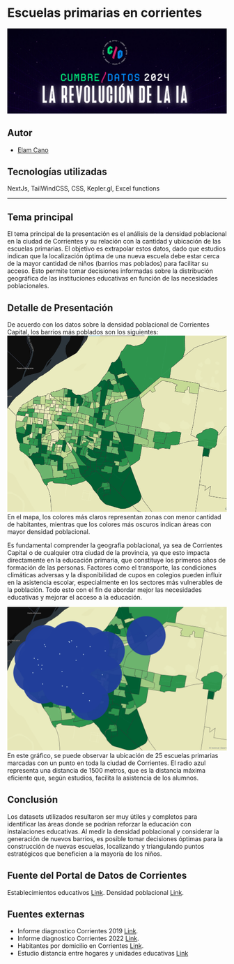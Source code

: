 # Escuelas primarias en corrientes

![cover](/public/portada.png)

<!-- Puedes acceder al sitio deployado en el siguiente: [Link](https://myapp-nine-delta.vercel.app/) -->

## Autor

- [Elam Cano](https://www.linkedin.com/in/elam-cano-bb0419239/)

## Tecnologías utilizadas

NextJs, TailWindCSS, CSS, Kepler.gl, Excel functions

---

## Tema principal

El tema principal de la presentación es el análisis de la densidad poblacional en la ciudad de Corrientes y su relación con la cantidad y ubicación de las escuelas primarias. El objetivo es extrapolar estos datos, dado que estudios indican que la localización óptima de una nueva escuela debe estar cerca de la mayor cantidad de niños (barrios mas poblados) para facilitar su acceso. Esto permite tomar decisiones informadas sobre la distribución geográfica de las instituciones educativas en función de las necesidades poblacionales.

## Detalle de Presentación

De acuerdo con los datos sobre la densidad poblacional de Corrientes Capital, los barrios más poblados son los siguientes:
![cover](/public/densidad_poblacion.png)
En el mapa, los colores más claros representan zonas con menor cantidad de habitantes, mientras que los colores más oscuros indican áreas con mayor densidad poblacional.

Es fundamental comprender la geografía poblacional, ya sea de Corrientes Capital o de cualquier otra ciudad de la provincia, ya que esto impacta directamente en la educación primaria, que constituye los primeros años de formación de las personas. Factores como el transporte, las condiciones climáticas adversas y la disponibilidad de cupos en colegios pueden influir en la asistencia escolar, especialmente en los sectores más vulnerables de la población.
Todo esto con el fin de abordar mejor las necesidades educativas y mejorar el acceso a la educación.

![cover](/public/escuelas.png)
En este gráfico, se puede observar la ubicación de 25 escuelas primarias marcadas con un punto en toda la ciudad de Corrientes. El radio azul representa una distancia de 1500 metros, que es la distancia máxima eficiente que, según estudios, facilita la asistencia de los alumnos.

## Conclusión

Los datasets utilizados resultaron ser muy útiles y completos para identificar las áreas donde se podrían reforzar la educación con instalaciones educativas. Al medir la densidad poblacional y considerar la generación de nuevos barrios, es posible tomar decisiones óptimas para la construcción de nuevas escuelas, localizando y triangulando puntos estratégicos que beneficien a la mayoría de los niños.

## Fuente del Portal de Datos de Corrientes

Establecimientos educativos [Link](https://datos.ciudaddecorrientes.gov.ar/dataset/establecimientos-educativos).
Densidad poblacional [Link](https://datos.ciudaddecorrientes.gov.ar/dataset/barrios).

## Fuentes externas

- Informe diagnostico Corrientes 2019 [Link](https://www.argentina.gob.ar/sites/default/files/20.08.04_informe_corr.pdf).
- Informe diagnostico Corrientes 2022 [Link](https://www.argentina.gob.ar/sites/default/files/informe_corrientes_22_2s_1.pdf).
- Habitantes por domicilio en Corrientes [Link](https://estadistica.corrientes.gob.ar/noticias/corrientes-cantidad-de-habitantes-por-municipio-en-2022).
- Estudio distancia entre hogares y unidades educativas [Link](https://frenteacano.com.ar/wp-content/uploads/2023/07/104-76-PB-93-109.pdf)
